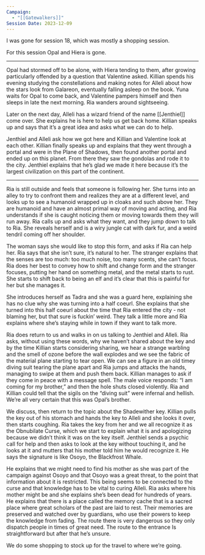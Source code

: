 ```yaml
---
Campaign:
  - "[[Gatewalkers]]"
Session Date: 2023-12-09
---
```

I was gone for session 18, which was mostly a shopping session.

For this session Opal and Hiera is gone.

---

Opal had stormed off to be alone, with Hiera tending to them, after growing particularly offended by a question that Valentine asked. Killian spends his evening studying the constellations and making notes for Alleli about how the stars look from Galareon, eventually falling asleep on the book. Yuna waits for Opal to come back, and Valentine pampers himself and then sleeps in late the next morning. Ria wanders around sightseeing.

Later on the next day, Alleli has a wizard friend of the name [[Jenthiel]] come over. She explains he is here to help us get back home. Killian speaks up and says that it’s a great idea and asks what we can do to help.

Jenthiel and Alleli ask how we got here and Killian and Valentine look at each other. Killian finally speaks up and explains that they went through a portal and were in the Plane of Shadows, then found another portal and ended up on this planet. From there they saw the gondolas and rode it to the city. Jenthiel explains that he’s glad we made it here because it’s the largest civilization on this part of the continent.

---

Ria is still outside and feels that someone is following her. She turns into an alley to try to confront them and realizes they are at a different level, and looks up to see a humanoid wrapped up in cloaks and such above her. They are humanoid and have an almost primal way of moving and acting, and Ria understands if she is caught noticing them or moving towards them they will run away. Ria calls up and asks what they want, and they jump down to talk to Ria. She reveals herself and is a wiry jungle cat with dark fur, and a weird tendril coming off her shoulder.

The woman says she would like to stop this form, and asks if Ria can help her. Ria says that she isn’t sure, it’s natural to her. The stranger explains that the senses are too much: too much noise, too many scents, she can’t focus. Ria does her best to convey how to shift and change form and the stranger focuses, putting her hand on something metal, and the metal starts to rust. She starts to shift back to being an elf and it’s clear that this is painful for her but she manages it.

She introduces herself as Tadra and she was a guard here, explaining she has no clue why she was turning into a half coeurl. She explains that she turned into this half coeurl about the time that Ria entered the city - not blaming her, but that sure is fuckin’ weird. They talk a little more and Ria explains where she’s staying while in town if they want to talk more.

Ria does return to us and walks in on us talking to Jenthiel and Alleli. Ria asks, without using these words, why we haven’t shared about the key and by the time Killian starts considering sharing, we hear a strange warbling and the smell of ozone before the wall explodes and we see the fabric of the material plane starting to tear open. We can see a figure in an old timey diving suit tearing the plane apart and Ria jumps and attacks the hands, managing to swipe at them and push them back. Killian manages to ask if they come in peace with a message spell. The male voice responds: “I am coming for my brother,” and then the hole shuts closed violently. Ria and Killian could tell that the sigils on the “diving suit” were infernal and hellish. We’re all very certain that this was Opal’s brother.

We discuss, then return to the topic about the Shadewither key. Killian pulls the key out of his stomach and hands the key to Alleli and she looks it over, then starts coughing. Ria takes the key from her and we all recognize it as the Obnubilate Curse, which we start to explain what it is and apologizing because we didn’t think it was on the key itself. Jenthiel sends a psychic call for help and then asks to look at the key without touching it, and he looks at it and mutters that his mother told him he would recognize it. He says the signature is like Osoyo, the Blackfrost Whale.

He explains that we might need to find his mother as she was part of the campaign against Osoyo and that Osoyo was a great threat, to the point that information about it is restricted. This being seems to be connected to the curse and that knowledge has to be vital to curing Alleli. Ria asks where his mother might be and she explains she’s been dead for hundreds of years. He explains that there is a place called the memory cache that is a sacred place where great scholars of the past are laid to rest. Their memories are preserved and watched over by guardians, who use their powers to keep the knowledge from fading. The route there is very dangerous so they only dispatch people in times of great need. The route to the entrance Is straightforward but after that he’s unsure.

We do some shopping to stock up for the travel to where we’re going.